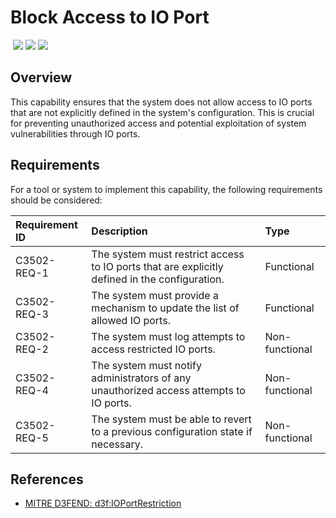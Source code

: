 # Block Access to IO Port
&nbsp;![](https://img.shields.io/badge/ID-C3502-blue)&nbsp;![](https://img.shields.io/badge/Phase-Containment_%28P0003%29-blue)&nbsp;![](https://img.shields.io/badge/Category-Configuration-blue)
## Overview
This capability ensures that the system does not allow access to IO ports that are not explicitly defined in the system's configuration. This is crucial for preventing unauthorized access and potential exploitation of system vulnerabilities through IO ports.

## Requirements
For a tool or system to implement this capability, the following requirements should be considered:

| Requirement ID | Description | Type |
| :--- | :--- | :--- |
| C3502-REQ-1 | The system must restrict access to IO ports that are explicitly defined in the configuration. | Functional|
| C3502-REQ-3 | The system must provide a mechanism to update the list of allowed IO ports. | Functional|
| C3502-REQ-2 | The system must log attempts to access restricted IO ports. | Non-functional|
| C3502-REQ-4 | The system must notify administrators of any unauthorized access attempts to IO ports. | Non-functional|
| C3502-REQ-5 | The system must be able to revert to a previous configuration state if necessary. | Non-functional|

## References

- [MITRE D3FEND: d3f:IOPortRestriction](https://d3fend.mitre.org/technique/d3f:IOPortRestriction/)